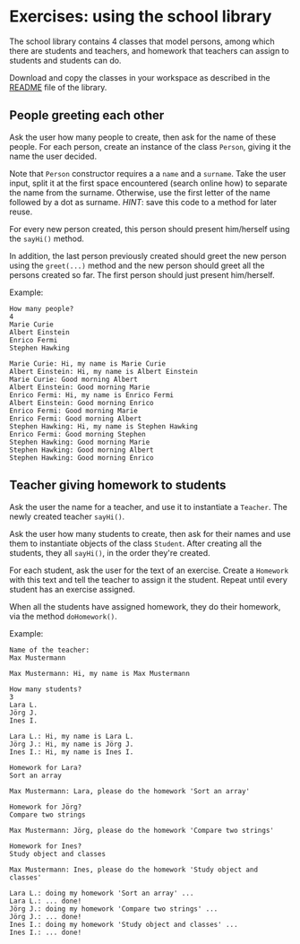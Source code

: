 # Exercises: using the school library

The school library contains 4 classes that model persons, among which there are students and teachers,
and homework that teachers can assign to students and students can do.

Download and copy the classes in your workspace as described in the [README](../libraries/school/README.md)
file of the library.

## People greeting each other

Ask the user how many people to create, then ask for the name of these people.
For each person, create an instance of the class `Person`, giving it the name
the user decided.

Note that `Person` constructor requires a a `name` and a `surname`. Take the user
input, split it at the first space encountered (search online how) to separate
the name from the surname. Otherwise, use the first letter of the name followed
by a dot as surname. *HINT*: save this code to a method for later reuse.

For every new person created, this person should present him/herself using the `sayHi()` method.

In addition, the last person previously created should greet the new person using the
`greet(...)` method and the new person should greet all the persons created so far.
The first person should just present him/herself.

Example:

```text
How many people?
4
Marie Curie
Albert Einstein
Enrico Fermi
Stephen Hawking

Marie Curie: Hi, my name is Marie Curie
Albert Einstein: Hi, my name is Albert Einstein
Marie Curie: Good morning Albert
Albert Einstein: Good morning Marie
Enrico Fermi: Hi, my name is Enrico Fermi
Albert Einstein: Good morning Enrico
Enrico Fermi: Good morning Marie
Enrico Fermi: Good morning Albert
Stephen Hawking: Hi, my name is Stephen Hawking
Enrico Fermi: Good morning Stephen
Stephen Hawking: Good morning Marie
Stephen Hawking: Good morning Albert
Stephen Hawking: Good morning Enrico
```

## Teacher giving homework to students

Ask the user the name for a teacher, and use it to instantiate a `Teacher`.
The newly created teacher `sayHi()`.

Ask the user how many students to create, then ask for their names and use them to instantiate
objects of the class `Student`. After creating all the students, they all `sayHi()`,
in the order they're created.

For each student, ask the user for the text of an exercise. Create a `Homework` with this text
and tell the teacher to assign it the student. Repeat until every student has an exercise assigned.

When all the students have assigned homework, they do their homework, via the method `doHomework()`.

Example:

```text
Name of the teacher:
Max Mustermann

Max Mustermann: Hi, my name is Max Mustermann

How many students?
3
Lara L.
Jörg J.
Ines I.

Lara L.: Hi, my name is Lara L.
Jörg J.: Hi, my name is Jörg J.
Ines I.: Hi, my name is Ines I.

Homework for Lara?
Sort an array

Max Mustermann: Lara, please do the homework 'Sort an array'

Homework for Jörg?
Compare two strings

Max Mustermann: Jörg, please do the homework 'Compare two strings'

Homework for Ines?
Study object and classes

Max Mustermann: Ines, please do the homework 'Study object and classes'

Lara L.: doing my homework 'Sort an array' ...
Lara L.: ... done!
Jörg J.: doing my homework 'Compare two strings' ...
Jörg J.: ... done!
Ines I.: doing my homework 'Study object and classes' ...
Ines I.: ... done!
```